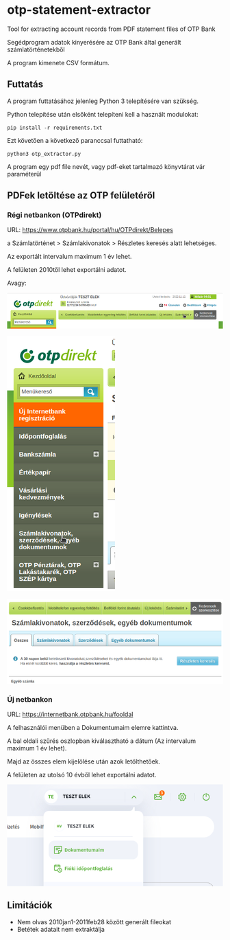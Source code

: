 # otp-statement-extractor
Tool for extracting account records from PDF statement files of OTP Bank

Segédprogram adatok kinyerésére az OTP Bank által generált számlatörténetekből

A program kimenete CSV formátum.

## Futtatás

A program futtatásához jelenleg Python 3 telepítésére van szükség.

Python telepítése után elsőként telepíteni kell a használt modulokat:

```
pip install -r requirements.txt
```

Ezt követően a következő paranccsal futtatható:

```
python3 otp_extractor.py
```

A program egy pdf file nevét, vagy pdf-eket tartalmazó könyvtárat vár paraméterül

## PDFek letöltése az OTP felületéről

### Régi netbankon (OTPdirekt)

URL: https://www.otpbank.hu/portal/hu/OTPdirekt/Belepes

a Számlatörténet > Számlakivonatok > Részletes keresés alatt lehetséges.

Az exportált intervalum maximum 1 év lehet.

A felületen 2010től lehet exportálni adatot.

Avagy:

![Számlatörténet](resources/otpdirekt_1_fomenu.png)

![Számlakivonatok](resources/otpdirekt_2_oldalmenu.png)

![Részletes keresés](resources/otpdirekt_3_szamlakivonatok.png)



### Új netbankon

URL: https://internetbank.otpbank.hu/fooldal

A felhasználói menüben a Dokumentumaim elemre kattintva.

A bal oldali szűrés oszlopban kiválasztható a dátum (Az intervalum maximum 1 év lehet).

Majd az összes elem kijelölése után azok letölthetőek.

A felületen az utolsó 10 évből lehet exportálni adatot.

![Dokumentumaim](resources/ujnetbank_dokumentumok.png)

## Limitációk

- Nem olvas 2010jan1-2011feb28 között generált fileokat
- Betétek adatait nem extraktálja
